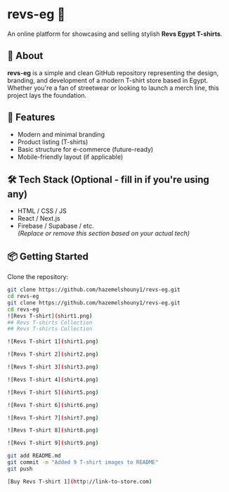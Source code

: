 # revs-eg 👕

An online platform for showcasing and selling stylish **Revs Egypt T-shirts**.

## 🧵 About

**revs-eg** is a simple and clean GitHub repository representing the design, branding, and development of a modern T-shirt store based in Egypt. Whether you're a fan of streetwear or looking to launch a merch line, this project lays the foundation.

## 🚀 Features

- Modern and minimal branding
- Product listing (T-shirts)
- Basic structure for e-commerce (future-ready)
- Mobile-friendly layout (if applicable)

## 🛠️ Tech Stack (Optional - fill in if you're using any)

- HTML / CSS / JS  
- React / Next.js  
- Firebase / Supabase / etc.  
*(Replace or remove this section based on your actual tech)*

## 📦 Getting Started

Clone the repository:

```bash
git clone https://github.com/hazemelshouny1/revs-eg.git
cd revs-eg
git clone https://github.com/hazemelshouny1/revs-eg.git
cd revs-eg
![Revs T-shirt](shirt1.png)
## Revs T-shirts Collection
## Revs T-shirts Collection

![Revs T-shirt 1](shirt1.png)

![Revs T-shirt 2](shirt2.png)

![Revs T-shirt 3](shirt3.png)

![Revs T-shirt 4](shirt4.png)

![Revs T-shirt 5](shirt5.png)

![Revs T-shirt 6](shirt6.png)

![Revs T-shirt 7](shirt7.png)

![Revs T-shirt 8](shirt8.png)

![Revs T-shirt 9](shirt9.png)

git add README.md
git commit -m "Added 9 T-shirt images to README"
git push

[Buy Revs T-shirt 1](http://link-to-store.com)

